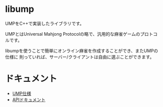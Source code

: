 # libump

UMPをC++で実装したライブラリです。

UMPとはUniversal Mahjong Protocolの略で、汎用的な麻雀ゲームのプロトコルです。

libumpを使うことで簡単にオンライン麻雀を作成することができ、またUMPの仕様に
則っていれば、サーバー/クライアントは自由に選ぶことができます。

# ドキュメント

* [UMP仕様](https://github.com/fuzz-inc/libump/blob/master/docs/UMP-Spec.md)
* [APIドキュメント](https://fuzz-inc.github.io/libump/api/html/)
